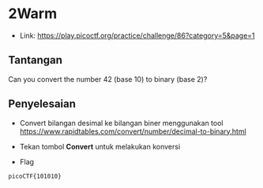 # 2Warm
- Link: https://play.picoctf.org/practice/challenge/86?category=5&page=1

## Tantangan
Can you convert the number 42 (base 10) to binary (base 2)?

## Penyelesaian
- Convert bilangan desimal ke bilangan biner menggunakan tool https://www.rapidtables.com/convert/number/decimal-to-binary.html
- Tekan tombol **Convert** untuk melakukan konversi



- Flag
```sh
picoCTF{101010}
```